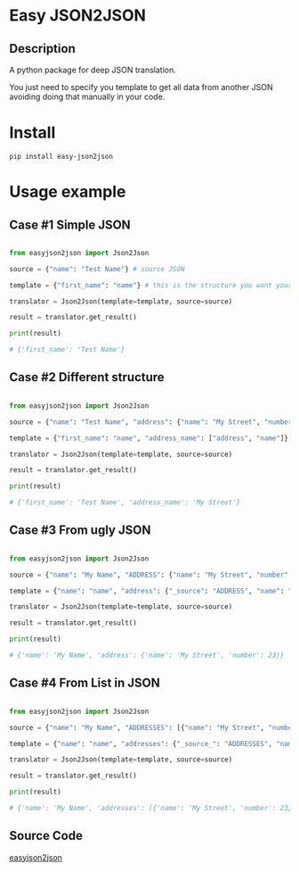 # Easy JSON2JSON
    
## Description
A python package for deep JSON translation.

You just need to specify you template to get all data from another JSON avoiding doing that manually in your code.

# Install 
    pip install easy-json2json

# Usage example 

## Case #1 Simple JSON
```python

from easyjson2json import Json2Json

source = {"name": "Test Name"} # source JSON

template = {"first_name": "name"} # this is the structure you want your new JSON be 

translator = Json2Json(template=template, source=source)

result = translator.get_result()       

print(result)

# {'first_name': 'Test Name'}

```

## Case #2 Different structure
```python

from easyjson2json import Json2Json

source = {"name": "Test Name", "address": {"name": "My Street", "number": 23}} # when is not a plain JSON

template = {"first_name": "name", "address_name": ["address", "name"]} # you don't want all that structure 

translator = Json2Json(template=template, source=source)

result = translator.get_result()       

print(result)

# {'first_name': 'Test Name', 'address_name': 'My Street'}

```

## Case #3 From ugly JSON
```python

from easyjson2json import Json2Json

source = {"name": "My Name", "ADDRESS": {"name": "My Street", "number": 23}} # ugly JSON happens 

template = {"name": "name", "address": {"_source": "ADDRESS", "name": "name", "number": "number"}} # you want beautiful JSON

translator = Json2Json(template=template, source=source)

result = translator.get_result()       

print(result)

# {'name': 'My Name', 'address': {'name': 'My Street', 'number': 23}}
```

## Case #4 From List in JSON
```python

from easyjson2json import Json2Json

source = {"name": "My Name", "ADDRESSES": [{"name": "My Street", "number": 23}]} # when you have a list

template = {"name": "name", "addresses": {"_source_": "ADDRESSES", "name": "name", "number": "number"}} # then you get that list beautifuly

translator = Json2Json(template=template, source=source)

result = translator.get_result()       

print(result)

# {'name': 'My Name', 'addresses': [{'name': 'My Street', 'number': 23}]}

```


## Source Code

[easyjson2json](https://github.com/brworkit/python-package-easy-json2json.git)
